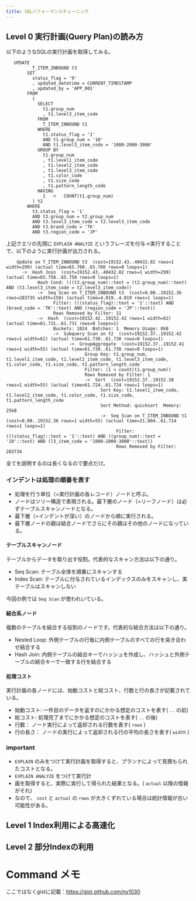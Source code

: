 ```yaml
---
title: SQLパフォーマンスチューニング
---
```


Level 0 実行計画(Query Plan)の読み方
---------------------------------------
以下のようなSQLの実行計画を取得してみる。

```
   UPDATE
          T_ITEM_INBOUND t3
        SET
          status_flag = '9'
          , updated_datetime = CURRENT_TIMESTAMP
          , updated_by = 'APP_001'
        FROM
          (
            SELECT
              t1.group_num
              , t1.level3_item_code
            FROM
              T_ITEM_INBOUND t1
            WHERE
              t1.status_flag = '1'
              AND t1.group_num = '10'
              AND t1.level3_item_code = '1000-2000-3000'
            GROUP BY
              t1.group_num
              , t1.level1_item_code
              , t1.level2_item_code
              , t1.level3_item_code
              , t1.color_code
              , t1.size_code
              , t1.pattern_length_code
            HAVING
              1   <   COUNT(t1.group_num)
          ) t2
        WHERE
          t3.status_flag = '1'
          AND t3.group_num = t2.group_num
          AND t3.level3_item_code = t2.level3_item_code
          AND t3.brand_code = 'TK'
          AND t3.region_code = 'JP'
```

 上記クエリの先頭に ``EXPLAIN ANALYZE`` というフレーズを付与→実行することで、以下のように実行計画が出力される。

```
    Update on T_ITEM_INBOUND t3  (cost=19152.43..40432.82 rows=1 width=299) (actual time=65.760..65.760 rows=0 loops=1)
      ->  Hash Join  (cost=19152.43..40432.82 rows=1 width=299) (actual time=65.758..65.758 rows=0 loops=1)
            Hash Cond: (((t3.group_num)::text = (t2.group_num)::text) AND (t3.level3_item_code = t2.level3_item_code))
            ->  Seq Scan on T_ITEM_INBOUND t3  (cost=0.00..19152.36 rows=283735 width=150) (actual time=4.019..4.019 rows=1 loops=1)
                  Filter: (((status_flag)::text = '1'::text) AND (brand_code = 'TK'::text) AND (region_code = 'JP'::text))
                  Rows Removed by Filter: 11
            ->  Hash  (cost=19152.42..19152.42 rows=1 width=62) (actual time=61.731..61.731 rows=0 loops=1)
                  Buckets: 1024  Batches: 1  Memory Usage: 8kB
                  ->  Subquery Scan on t2  (cost=19152.37..19152.42 rows=1 width=62) (actual time=61.730..61.730 rows=0 loops=1)
                        ->  GroupAggregate  (cost=19152.37..19152.41 rows=1 width=55) (actual time=61.730..61.730 rows=0 loops=1)
                              Group Key: t1.group_num, t1.level1_item_code, t1.level2_item_code, t1.level3_item_code, t1.color_code, t1.size_code, t1.pattern_length_code
                              Filter: (1 < count(t1.group_num))
                              Rows Removed by Filter: 1
                              ->  Sort  (cost=19152.37..19152.38 rows=1 width=55) (actual time=61.724..61.724 rows=1 loops=1)
                                    Sort Key: t1.level1_item_code, t1.level2_item_code, t1.color_code, t1.size_code, t1.pattern_length_code
                                    Sort Method: quicksort  Memory: 25kB
                                    ->  Seq Scan on T_ITEM_INBOUND t1  (cost=0.00..19152.36 rows=1 width=55) (actual time=21.804..61.714 rows=1 loops=1)
                                          Filter: (((status_flag)::text = '1'::text) AND ((group_num)::text = '10'::text) AND (l3_item_code = '1000-2000-3000'::text))
                                          Rows Removed by Filter: 283734
```

全てを説明するのは長くなるので要点だけ。

### インデントは処理の順番を表す

- 処理を行う単位（=実行計画の各レコード）ノードと呼ぶ。
- ノードはツリー構造で表現される。最下層のノード（=リーフノード）は必ずテーブルスキャンノードとなる。
- 最下層（=インデントが深い）のノードから順に実行される。
- 最下層ノードの親は結合ノードでさらにその親はその他のノードになっている。

#### テーブルスキャンノード

テーブルからデータを取り出す役割。代表的なスキャン方法は以下の通り。

- Seq Scan: テーブル全体を順番にスキャンする
- Index Scan: テーブルに付与されているインデックスのみをスキャンし、実テーブルはスキャンしない

今回の例では ``Seq Scan`` が使われいている。

#### 結合系ノード

複数のテーブルを結合する役割のノードです。代表的な結合方法は以下の通り。

- Nested Loop: 外側テーブルの行毎に内側テーブルのすべての行を突き合わせ結合する
- Hash Join: 内側テーブルの結合キーでハッシュを作成し、ハッシュと外側テーブルの結合キーで一致する行を結合する

#### 処理コスト

実行計画の各ノードには、始動コストと総コスト、行数と行の長さが記載されている。

* 始動コスト: 一件目のデータを返すのにかかる想定のコストを表す( ``..`` の前)
* 総コスト: 処理完了までにかかる想定のコストを表す( ``..`` の後)
* 行数： ノード実行によって返却される行数を表す( ``rows`` )
* 行の長さ： ノードの実行によって返却される行の平均の長さを表す( ``width`` )

### important
   * ``EXPLAIN`` のみをつけて実行計画を取得すると、プランナによって見積もられたコストとなる。
   * ``EXPLAIN ANALYZE`` をつけて実行計
   * 画を取得すると、実際に実行して得られた結果となる。( `actual` 以降の情報がそれ)
   * なので、 ``cost`` と ``actual`` の ``rows`` が大きくずれている場合は統計情報が古い可能性がある。

Level 1 Index利用による高速化
-----------------------------

Level 2 部分Indexの利用
------------------------

Command メモ
================

ここではなくgistに記載：https://gist.github.com/ny1030